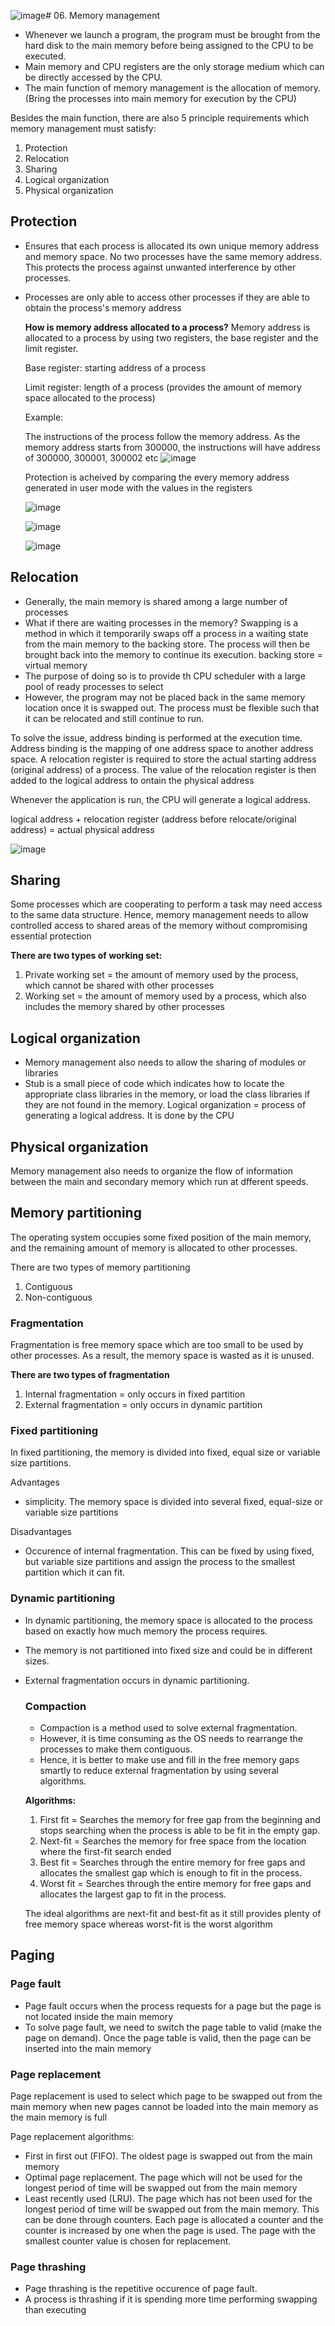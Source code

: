 ![image](https://github.com/Fong20/Learning-repository/assets/150316121/66def1b2-5e0d-4e48-99c2-0152ca096c2c)# 06. Memory management
- Whenever we launch a program, the program must be brought from the hard disk to the main memory before being assigned to the CPU to be executed.
- Main memory and CPU registers are the only storage medium which can be directly accessed by the CPU.
- The main function of memory management is the allocation of memory.  (Bring the processes into main memory for execution by the CPU)

Besides the main function, there are also 5 principle requirements which memory management must satisfy:
1. Protection
2. Relocation
3. Sharing
4. Logical organization
5. Physical organization
   
## Protection
- Ensures that each process is allocated its own unique memory address and memory space. No two processes have the same memory address. This protects the process against unwanted interference by other processes.
- Processes are only able to access other processes if they are able to obtain the process's memory address


  **How is memory address allocated to a process?**
  Memory address is allocated to a process by using two registers, the base register and the limit register. 
  
  Base register: starting address of a process
  
  Limit register: length of a process (provides the amount of memory space allocated to the process)

  Example:

  The instructions of the process follow the memory address. As the memory address starts from 300000, the instructions will have address of 300000, 300001, 300002 etc
  ![image](https://github.com/Fong20/Learning-repository/assets/150316121/be79db25-95cc-4ba7-8a51-7f75dedaf11c)

  Protection is acheived by comparing the every memory address generated in user mode with the values in the registers

  ![image](https://github.com/Fong20/Learning-repository/assets/150316121/e3d22414-bec6-4ade-9d69-a6538a9cfa44)

  ![image](https://github.com/Fong20/Learning-repository/assets/150316121/55d4680a-c61e-48e6-8bad-6c34234a9e68)

  ![image](https://github.com/Fong20/Learning-repository/assets/150316121/0d9b64ae-c71c-4b27-8b19-caa667d23ca9)

## Relocation
- Generally, the main memory is shared among a large number of processes
- What if there are waiting processes in the memory? Swapping is a method in which it temporarily swaps off a process in a waiting state from the main memory to the backing store. The process will then be brought back into the memory to continue its execution. backing store = virtual memory
- The purpose of doing so is to provide th CPU scheduler with a large pool of ready processes to select
- However, the program may not be placed back in the same memory location once it is swapped out. The process must be flexible such that it can be relocated and still continue to run.
  



To solve the issue, address binding is performed at the execution time. Address binding is the mapping of one address space to another address space. A relocation register is required to store the actual starting address (original address) of a process. The value of the relocation register is then added to the logical address to ontain the physical address

Whenever the application is run, the CPU will generate a logical address.

logical address + relocation register (address before relocate/original address) = actual physical address

![image](https://github.com/Fong20/Learning-repository/assets/150316121/c78f8cee-7556-4ab2-901e-a7869589cb14)


## Sharing
Some processes which are cooperating to perform a task may need access to the same data structure. Hence, memory management needs to allow controlled access to shared areas of the memory without compromising essential protection

**There are two types of working set:**
1. Private working set = the amount of memory used by the process, which cannot be shared with other processes
2. Working set = the amount of memory used by a process, which also includes the memory shared by other processes

## Logical organization
- Memory management also needs to allow the sharing of modules or libraries
- Stub is a small piece of code which indicates how to locate the appropriate class libraries in the memory, or load the class libraries if they are not found in the memory.
Logical organization = process of generating a logical address. It is done by the CPU

## Physical organization
Memory management also needs to organize the flow of information between the main and secondary memory which run at dfferent speeds.

## Memory partitioning
The operating system occupies some fixed position of the main memory, and the remaining amount of memory is allocated to other processes.

There are two types of memory partitioning
1. Contiguous
2. Non-contiguous

  ### Fragmentation
  Fragmentation is free memory space which are too small to be used by other processes. As a result, the memory space is wasted as it is unused.

  **There are two types of fragmentation**
  1. Internal fragmentation = only occurs in fixed partition
  2. External fragmentation = only occurs in dynamic partition
     
  ### Fixed partitioning
  In fixed partitioning, the memory is divided into fixed, equal size or variable size partitions.

  Advantages
  - simplicity. The memory space is divided into several fixed, equal-size or variable size partitions
    
  Disadvantages
  - Occurence of internal fragmentation. This can be fixed by using fixed, but variable size partitions and assign the process to the smallest partition which it can fit.

  ### Dynamic partitioning
  - In dynamic partitioning, the memory space is allocated to the process based on exactly how much memory the process requires. 
  - The memory is not partitioned into fixed size and could be in different sizes.
  - External fragmentation occurs in dynamic partitioning. 

    ### Compaction
    - Compaction is a method used to solve external fragmentation.
    - However, it is time consuming as the OS needs to rearrange the processes to make them contiguous.
    - Hence, it is better to make use and fill in the free memory gaps smartly to reduce external fragmentation by using several algorithms.
   
    **Algorithms:**
    1. First fit = Searches the memory for free gap from the beginning and stops searching when the process is able to be fit in the empty gap.
    2. Next-fit = Searches the memory for free space from the location where the first-fit search ended
    3. Best fit = Searches through the entire memory for free gaps and allocates the smallest gap which is enough to fit in the process.
    4. Worst fit = Searches through the entire memory for free gaps and allocates the largest gap to fit in the process.

    The ideal algorithms are next-fit and best-fit as it still provides plenty of free memory space whereas worst-fit is the worst algorithm

## Paging

   ### Page fault
   - Page fault occurs when the process requests for a page but the page is not located inside the main memory
   - To solve page fault, we need to switch the page table to valid (make the page on demand). Once the page table is valid, then the page can be inserted into the main memory
   
   ### Page replacement
   Page replacement is used to select which page to be swapped out from the main memory when new pages cannot be loaded into the main memory as the main memory is full
   
   Page replacement algorithms:
   - First in first out (FIFO). The oldest page is swapped out from the main memory
   - Optimal page replacement. The page which will not be used for the longest period of time will be swapped out from the main memory
   - Least recently used (LRU). The page which has not been used for the longest period of time will be swapped out from the main memory. This can be done through counters. Each page is allocated a counter and the counter is increased by one when the page is used. The page with the smallest counter value is chosen for replacement.
   
   ### Page thrashing
   - Page thrashing is the repetitive occurence of page fault.
   - A process is thrashing if it is spending more time performing swapping than executing
